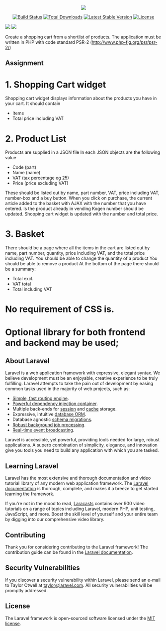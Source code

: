 <p align="center"><img src="https://laravel.com/assets/img/components/logo-laravel.svg"></p>

<p align="center">
<a href="https://travis-ci.org/laravel/framework"><img src="https://travis-ci.org/laravel/framework.svg" alt="Build Status"></a>
<a href="https://packagist.org/packages/laravel/framework"><img src="https://poser.pugx.org/laravel/framework/d/total.svg" alt="Total Downloads"></a>
<a href="https://packagist.org/packages/laravel/framework"><img src="https://poser.pugx.org/laravel/framework/v/stable.svg" alt="Latest Stable Version"></a>
<a href="https://packagist.org/packages/laravel/framework"><img src="https://poser.pugx.org/laravel/framework/license.svg" alt="License"></a>
</p>

<img src="http://sejs.se/portfolio/pic/webbshop-Laravel/image.png" />
<img src="http://sejs.se/portfolio/pic/webbshop-Laravel/image2.png" />

Create a shopping cart from a shortlist of products.
The application must be written in PHP with code standard PSR-2 (http://www.php-fig.org/psr/psr-2/)

## Assignment
# 1. Shopping Cart widget
Shopping cart widget displays information about the products you have in your cart.
It should contain
- Items
- Total price including VAT

# 2. Product List
Products are supplied in a JSON file
In each JSON objects are the following value
- Code (part)
- Name (name)
- VAT (tax percentage eg 25)
- Price (price excluding VAT)

These should be listed out by name, part number, VAT, price including VAT, number-box and a buy button.
When you click on purchase, the current article added to the basket with AJAX with the number that you have entered.
Is the product already in vending Kogen number should be updated.
Shopping cart widget is updated with the number and total price.

# 3. Basket
There should be a page where all the items in the cart are listed out by name, part number, quantity, price including VAT, and the total price including VAT.
You should be able to change the quantity of a product
You should be able to remove a product
At the bottom of the page there should be a summary:
- Total excl.
- VAT total
- Total including VAT

# No requirement of CSS is.
# Optional library for both frontend and backend may be used;

## About Laravel

Laravel is a web application framework with expressive, elegant syntax. We believe development must be an enjoyable, creative experience to be truly fulfilling. Laravel attempts to take the pain out of development by easing common tasks used in the majority of web projects, such as:

- [Simple, fast routing engine](https://laravel.com/docs/routing).
- [Powerful dependency injection container](https://laravel.com/docs/container).
- Multiple back-ends for [session](https://laravel.com/docs/session) and [cache](https://laravel.com/docs/cache) storage.
- Expressive, intuitive [database ORM](https://laravel.com/docs/eloquent).
- Database agnostic [schema migrations](https://laravel.com/docs/migrations).
- [Robust background job processing](https://laravel.com/docs/queues).
- [Real-time event broadcasting](https://laravel.com/docs/broadcasting).

Laravel is accessible, yet powerful, providing tools needed for large, robust applications. A superb combination of simplicity, elegance, and innovation give you tools you need to build any application with which you are tasked.

## Learning Laravel

Laravel has the most extensive and thorough documentation and video tutorial library of any modern web application framework. The [Laravel documentation](https://laravel.com/docs) is thorough, complete, and makes it a breeze to get started learning the framework.

If you're not in the mood to read, [Laracasts](https://laracasts.com) contains over 900 video tutorials on a range of topics including Laravel, modern PHP, unit testing, JavaScript, and more. Boost the skill level of yourself and your entire team by digging into our comprehensive video library.

## Contributing

Thank you for considering contributing to the Laravel framework! The contribution guide can be found in the [Laravel documentation](http://laravel.com/docs/contributions).

## Security Vulnerabilities

If you discover a security vulnerability within Laravel, please send an e-mail to Taylor Otwell at taylor@laravel.com. All security vulnerabilities will be promptly addressed.

## License

The Laravel framework is open-sourced software licensed under the [MIT license](http://opensource.org/licenses/MIT).
